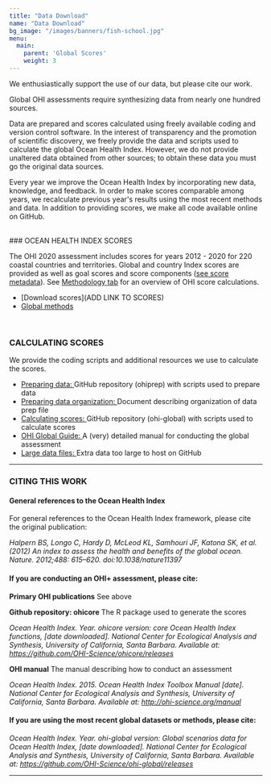 ```yaml
---
title: "Data Download"
name: "Data Download"
bg_image: "/images/banners/fish-school.jpg"
menu:
  main:
    parent: 'Global Scores'
    weight: 3
---
```

We enthusiastically support the use of our data, but please cite our work.

Global OHI assessments require synthesizing data from nearly one hundred sources. 

Data are prepared and scores calculated using freely available coding and version control software. In the interest of transparency and the promotion of scientific discovery, we freely provide the data and scripts used to calculate the global Ocean Health Index. However, we do not provide unaltered data obtained from other sources; to obtain these data you must go the original data sources.

Every year we improve the Ocean Health Index by incorporating new data, knowledge, and feedback. In order to make scores comparable among years, we recalculate previous year's results using the most recent methods and data. In addition to providing scores, we make all code available online on GitHub.  

<br>
### OCEAN HEALTH INDEX SCORES

The OHI 2020 assessment includes scores for years 2012 - 2020 for 220 coastal countries and territories.  Global and country Index scores are provided as well as goal scores and score components ([see score metadata](https://github.com/OHI-Science/ohi-global/blob/draft/yearly_results/README.md#global-ohi-score-metadata)).  See [Methodology tab](https://ohi-science.org/OHI-website/methodology/) for an overview of OHI score calculations. 

- [Download scores](ADD LINK TO SCORES) 
- [Global methods](http://htmlpreview.github.io/?https://github.com/OHI-Science/ohi-global/published/documents/methods/Supplement.html)

<br>

### CALCULATING SCORES
We provide the coding scripts and additional resources we use to calculate the scores.

- [Preparing data: ](https://github.com/OHI-Science/ohiprep_v2019) GitHub repository (ohiprep) with scripts used to prepare data
- [Preparing data organization: ](https://github.com/OHI-Science/ohiprep_v2018/blob/gh-pages/src/dataOrganization_SOP.md#sop-for-data-management-for-ocean-health-index-assessments) Document describing organization of data prep file 
- [Calculating scores: ](https://github.com/OHI-Science/ohi-global/releases) GitHub repository (ohi-global) with scripts used to calculate scores
- [OHI Global Guide: ](http://ohi-science.org/ohi-global-guide/index.html) A (very) detailed manual for conducting the global assessment
- [Large data files: ](https://mazu.nceas.ucsb.edu/data/) Extra data too large to host on GitHub

----

### CITING THIS WORK  

#### General references to the Ocean Health Index
For general references to the Ocean Health Index framework, please cite the original publication:

*Halpern BS, Longo C, Hardy D, McLeod KL, Samhouri JF, Katona SK, et al. (2012) An index to assess the health and benefits of the global ocean. Nature. 2012;488: 615–620. doi:10.1038/nature11397*
  

#### If you are conducting an OHI+ assessment, please cite:

**Primary OHI publications** See above

**Github repository: ohicore** 
The R package used to generate the scores

*Ocean Health Index. Year. ohicore version: core Ocean Health Index functions, [date downloaded]. National Center for Ecological Analysis and Synthesis, University of California, Santa Barbara. Available at: https://github.com/OHI-Science/ohicore/releases*
  
**OHI manual** 
The manual describing how to conduct an assessment

*Ocean Health Index. 2015. Ocean Health Index Toolbox Manual [date]. National Center for Ecological Analysis and Synthesis, University of California, Santa Barbara. Available at: http://ohi-science.org/manual* 
  
  
#### If you are using the most recent global datasets or methods, please cite:
  
*Ocean Health Index. Year. ohi-global version: Global scenarios data for Ocean Health Index, [date downloaded]. National Center for Ecological Analysis and Synthesis, University of California, Santa Barbara. Available at: https://github.com/OHI-Science/ohi-global/releases*
  
---- 

